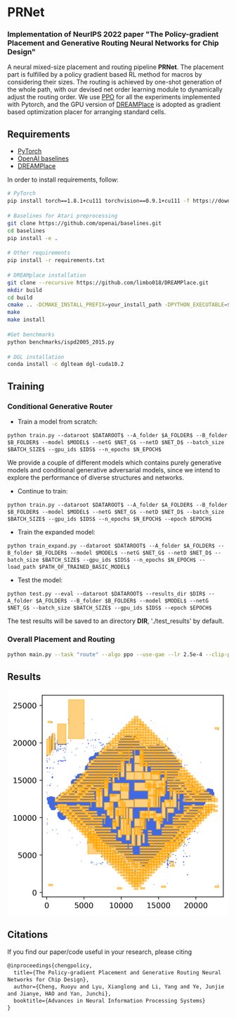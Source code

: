 # PRNet
### Implementation of NeurIPS 2022 paper "The Policy-gradient Placement and Generative Routing Neural Networks for Chip Design"

A neural mixed-size placement and routing pipeline **PRNet**. The placement part is fulfilled by a policy gradient based RL method for macros by considering their sizes. The routing is achieved by one-shot generation of the whole path, with our devised net order learning module to dynamically adjust the routing order. We use [PPO](https://github.com/ikostrikov/pytorch-a2c-ppo-acktr-gail) for all the experiments implemented with Pytorch, and the GPU version of
[DREAMPlace](https://github.com/limbo018/DREAMPlace) is adopted as gradient based optimization placer for arranging standard cells.

## Requirements

* [PyTorch](http://pytorch.org/)
* [OpenAI baselines](https://github.com/openai/baselines)
* [DREAMPlace](https://github.com/limbo018/DREAMPlace)

In order to install requirements, follow:

```bash
# PyTorch
pip install torch==1.8.1+cu111 torchvision==0.9.1+cu111 -f https://download.pytorch.org/whl/lts/1.8/torch_lts.html

# Baselines for Atari preprocessing
git clone https://github.com/openai/baselines.git
cd baselines
pip install -e .

# Other requirements
pip install -r requirements.txt

# DREAMplace installation
git clone --recursive https://github.com/limbo018/DREAMPlace.git
mkdir build 
cd build 
cmake .. -DCMAKE_INSTALL_PREFIX=your_install_path -DPYTHON_EXECUTABLE=$(which python)
make 
make install

#Get benchmarks
python benchmarks/ispd2005_2015.py

# DGL installation
conda install -c dglteam dgl-cuda10.2
```

## Training

### Conditional Generative Router

* Train a model from scratch:
```
python train.py --dataroot $DATAROOT$ --A_folder $A_FOLDER$ --B_folder $B_FOLDER$ --model $MODEL$ --netG $NET_G$ --netD $NET_D$ --batch_size $BATCH_SIZE$ --gpu_ids $IDS$ --n_epochs $N_EPOCH$
```

We provide a couple of different models which contains purely generative models and conditional generative adversarial models, since we intend to explore the performance of diverse structures and networks.

* Continue to train:
```
python train.py --dataroot $DATAROOT$ --A_folder $A_FOLDER$ --B_folder $B_FOLDER$ --model $MODEL$ --netG $NET_G$ --netD $NET_D$ --batch_size $BATCH_SIZE$ --gpu_ids $IDS$ --n_epochs $N_EPOCH$ --epoch $EPOCH$
```

* Train the expanded model:
```
python train_expand.py --dataroot $DATAROOT$ --A_folder $A_FOLDER$ --B_folder $B_FOLDER$ --model $MODEL$ --netG $NET_G$ --netD $NET_D$ --batch_size $BATCH_SIZE$ --gpu_ids $IDS$ --n_epochs $N_EPOCH$ --load_path $PATH_OF_TRAINED_BASIC_MODEL$
```

* Test the model:
```
python test.py --eval --dataroot $DATAROOT$ --results_dir $DIR$ --A_folder $A_FOLDER$ --B_folder $B_FOLDER$ --model $MODEL$ --netG $NET_G$ --batch_size $BATCH_SIZE$ --gpu_ids $IDS$ --epoch $EPOCH$
```
The test results will be saved to an directory **DIR**, './test_results' by default.

### Overall Placement and Routing

```bash
python main.py --task "route" --algo ppo --use-gae --lr 2.5e-4 --clip-param 0.1 --value-loss-coef 0.5 --num-processes 1 --num-steps 2162 --num-mini-batch 1 --log-interval 1 --use-linear-lr-decay --entropy-coef 0.01 --log-name 3-01 --net-num 1452 --cell-num 710 --base1 28500 --base2 70000 --rate1 0.03 --rate2 0.008

```

## Results

![circuit adaptec4](imgs/adaptec4.png)

## Citations

If you find our paper/code useful in your research, please citing
```
@inproceedings{chengpolicy,
  title={The Policy-gradient Placement and Generative Routing Neural Networks for Chip Design},
  author={Cheng, Ruoyu and Lyu, Xianglong and Li, Yang and Ye, Junjie and Jianye, HAO and Yan, Junchi},
  booktitle={Advances in Neural Information Processing Systems}
}
```
